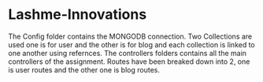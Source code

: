 # Lashme-Innovations

The Config folder contains the MONGODB connection.
Two Collections are used one is for user and the other is for blog and each collection is linked to one another using refernces.
The controllers folders contains all the main controllers of the assignment.
Routes have been breaked down into 2, one is user routes and the other one is blog routes.
